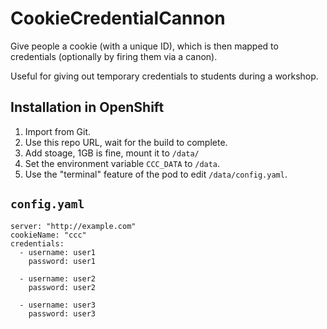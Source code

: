 # CookieCredentialCannon

Give people a cookie (with a unique ID), which is then mapped to credentials (optionally by firing them via a canon).

Useful for giving out temporary credentials to students during a workshop.

## Installation in OpenShift

1. Import from Git.
2. Use this repo URL, wait for the build to complete.
3. Add stoage, 1GB is fine, mount it to `/data/`
4. Set the environment variable `CCC_DATA` to `/data`.
6. Use the "terminal" feature of the pod to edit `/data/config.yaml`.

## `config.yaml`

```
server: "http://example.com"
cookieName: "ccc"
credentials:
  - username: user1
    password: user1

  - username: user2
    password: user2

  - username: user3
    password: user3
```
